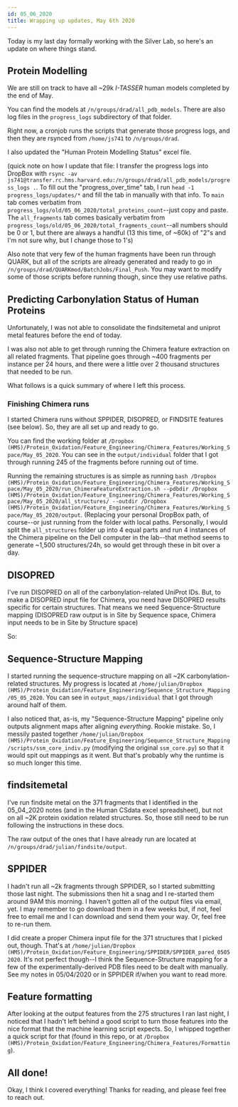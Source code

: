 ```yaml
---
id: 05_06_2020
title: Wrapping up updates, May 6th 2020
---
```


Today is my last day formally working with the Silver Lab, so here's an update on where things stand.

## Protein Modelling

We are still on track to have all ~29k _I-TASSER_ human models completed by the end of May.

You can find the models at `/n/groups/drad/all_pdb_models`. There are also log files in the `progress_logs` subdirectory of that folder.

Right now, a cronjob runs the scripts that generate those progress logs, and then they are rsynced from `/home/js741` to `/n/groups/drad`.

I also updated the "Human Protein Modelling Status" excel file.

(quick note on how I update that file: I transfer the progress logs into DropBox with `rsync -av js741@transfer.rc.hms.harvard.edu:/n/groups/drad/all_pdb_models/progress_logs .`. To fill out the "progress_over_time" tab, I run `head -1 progress_logs/updates/*` and fill the tab in manually with that info. To `main` tab comes verbatim from `progress_logs/old/05_06_2020/total_proteins_count`--just copy and paste. The `all_fragments` tab comes basically verbatim from `progress_logs/old/05_06_2020/total_fragments_count`--all numbers should be 0 or 1, but there are always a handful (13 this time, of ~60k) of "2"s and I'm not sure why, but I change those to 1's)

Also note that very few of the human fragments have been run through QUARK, but all of the scripts are already generated and ready to go in `/n/groups/drad/QUARKmod/BatchJobs/Final_Push`. You may want to modify some of those scripts before running though, since they use relative paths.

## Predicting Carbonylation Status of Human Proteins

Unfortunately, I was not able to consolidate the findsitemetal and uniprot metal features before the end of today.

I was also not able to get through running the Chimera feature extraction on all related fragments. That pipeline goes through ~400 fragments per instance per 24 hours, and there were a little over 2 thousand structures that needed to be run.

What follows is a quick summary of where I left this process.

### Finishing Chimera runs

I started Chimera runs without SPPIDER, DISOPRED, or FINDSITE features (see below). So, they are all set up and ready to go.

You can find the working folder at `/Dropbox (HMS)/Protein_Oxidation/Feature_Engineering/Chimera_Features/Working_Space/May_05_2020`. You can see in the `output/individual` folder that I got through running 245 of the fragments before running out of time.

Running the remaining structures is as simple as running `bash /Dropbox (HMS)/Protein_Oxidation/Feature_Engineering/Chimera_Features/Working_Space/May_05_2020/run_ChimeraFeatureExtraction.sh --pdbdir /Dropbox (HMS)/Protein_Oxidation/Feature_Engineering/Chimera_Features/Working_Space/May_05_2020/all_structures/ --outdir /Dropbox (HMS)/Protein_Oxidation/Feature_Engineering/Chimera_Features/Working_Space/May_05_2020/output`. (Replacing your personal DropBox path, of course--or just running from the folder with local paths. Personally, I would split the `all_structures` folder up into 4 equal parts and run 4 instances of the Chimera pipeline on the Dell computer in the lab--that method seems to generate ~1,500 structures/24h, so would get through these in bit over a day.

## DISOPRED

I've run DISOPRED on all of the carbonylation-related UniProt IDs. But, to make a DISOPRED input file for Chimera, you need have DISOPRED results specific for certain structures. That means we need Sequence-Structure mapping (DISOPRED raw output is in Site by Sequence space, Chimera input needs to be in Site by Structure space)

So:

## Sequence-Structure Mapping

I started running the sequence-structure mapping on all ~2K carbonylation-related structures. My progress is located at `/home/julian/Dropbox (HMS)/Protein_Oxidation/Feature_Engineering/Sequence_Structure_Mapping/05_05_2020`. You can see in `output_maps/individual` that I got through around half of them.

I also noticed that, as-is, my "Sequence-Structure Mapping" pipeline only outputs alignment maps after aligning _everything_. Rookie mistake. So, I messily pasted together `/home/julian/Dropbox (HMS)/Protein_Oxidation/Feature_Engineering/Sequence_Structure_Mapping/scripts/ssm_core_indiv.py` (modifying the original `ssm_core.py`) so that it would spit out mappings as it went. But that's probably why the runtime is so much longer this time. 

## findsitemetal

I've run findsite metal on the 371 fragments that I identified in the 05_04_2020 notes (and in the Human CSdata excel spreadsheet), but not on all ~2K protein oxidation related structures. So, those still need to be run following the instructions in these docs.

The raw output of the ones that I have already run are located at `/n/groups/drad/julian/findsite/output`.

## SPPIDER

I hadn't run all ~2k fragments through SPPIDER, so I started submitting those last night. The submissions then hit a snag and I re-started them around 9AM this morning. I haven't gotten all of the output files via email, yet. I may remember to go download them in a few weeks but, if not, feel free to email me and I can download and send them your way. Or, feel free to re-run them.

I did create a proper Chimera input file for the 371 structures that I picked out, though. That's at `/home/julian/Dropbox (HMS)/Protein_Oxidation/Feature_Engineering/SPPIDER/SPPIDER_pared_05052020`. It's not perfect though--I think the Sequence-Structure mapping for a few of the experimentally-derived PDB files need to be dealt with manually. See my notes in 05/04/2020 or in SPPIDER if/when you want to read more.

## Feature formatting

After looking at the output features from the 275 structures I ran last night, I noticed that I hadn't left behind a good script to turn those features into the nice format that the machine learning script expects. So, I whipped together a quick script for that (found in this repo, or at `/Dropbox (HMS)/Protein_Oxidation/Feature_Engineering/Chimera_Features/Formatting`).

## All done!

Okay, I think I covered everything! Thanks for reading, and please feel free to reach out.